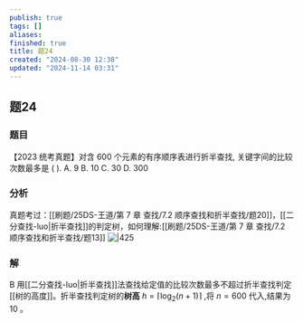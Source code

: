 ```yaml
---
publish: true
tags: []
aliases: 
finished: true
title: 题24
created: "2024-08-30 12:38"
updated: "2024-11-14 03:31"
---
```

## 题24
### 题目
【2023 统考真题】对含 600 个元素的有序顺序表进行折半查找, 关键字间的比较次数最多是 ( ).
A. 9 
B. 10 
C. 30 
D. 300
### 分析
真题考过：[[刷题/25DS-王道/第 7 章 查找/7.2 顺序查找和折半查找/题20]]，[[二分查找-luo|折半查找]]的判定树，如何理解:[[刷题/25DS-王道/第 7 章 查找/7.2 顺序查找和折半查找/题13]]
![|425](https://img.hwenyi.live/202409111342211.webp)
### 解
B
用[[二分查找-luo|折半查找]]法查找给定值的比较次数最多不超过折半查找判定[[树的高度]]。折半查找判定树的**树高** $h = \left\lceil  {{\log }_{2}\left( {n + 1}\right) }\right\rceil$ ,将 $n = {600}$ 代入,结果为 10 。